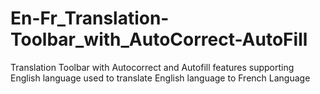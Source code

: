 # En-Fr_Translation-Toolbar_with_AutoCorrect-AutoFill
Translation Toolbar with Autocorrect and Autofill features supporting English language used to translate English language to French Language
